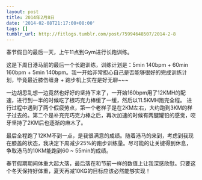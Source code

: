 ```yaml
---
layout: post
title: 2014年2月8日
date: '2014-02-08T21:17:00+08:00'
tags: []
tumblr_url: http://fitlogs.tumblr.com/post/75994648507/2014-2-8
---
```

春节假日的最后一天，上午11点到Gym进行长跑训练。

这是下周日港马前的最后一个长跑训练，训练计划是：5min 140bpm + 60min 160bpm + 5min 140bpm。我一开始非常担心自己是否能够很好的完成训练计划，毕竟最近膝伤缠身 + 跑步机上实在是好无聊~~~

一边胡思乱想一边竟然也好好的坚持下来了，一开始160bpm用了12KMH的配速，进行到一半的时候吃了根巧克力棒缓了一缓，然后以11.5KMH跑完全程。
进行过程中遇到了两个假疲劳点，第一个老样子是在2KM左右，大约跑到3KM的样子过去的。第二个是补充完巧克力棒之后，再次加速的时候有两腿罐铅的感觉，咬牙坚持了2KM后也逐渐的麻木了。

最后全程跑了12KM不到一点，是我很满意的成绩。随着港马的来到，考虑到我现在膝盖的状态，我决定下周减少25%的跑步训练量。尽可能的让关键得到休息，争取港马的10KM能跑到60 ~ 55min的成绩。

春节假期期间体重大起大落，最后落在和节前一样的数值上让我深感欣慰。只要这个冬天保持好体重，夏天再减10KG的目标应该必然能够实现！
